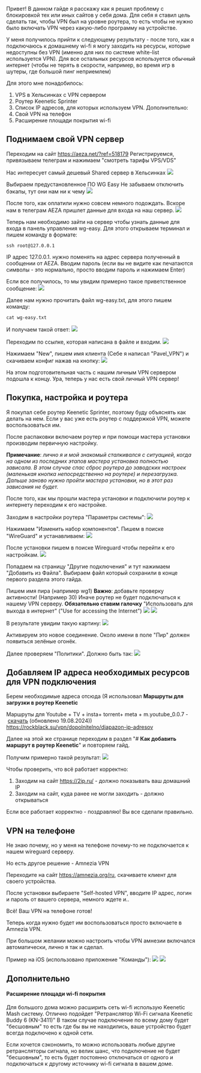Привет! В данном гайде я расскажу как я решил проблему с блокировкой тех или иных сайтов у себя дома. Для себя я ставил цель сделать так, чтобы VPN был на уровне роутера, то есть чтобы не нужно было включать VPN через какую-либо программу на устройстве. 

У меня получилось прийти к следующему результату - после того, как я подключаюсь к домашнему wi-fi я могу заходить на ресурсы, которые недоступны без VPN (именно для них по системе white-list используется VPN). Для все остальных ресурсов используется обычный интернет (чтобы не терять в скорости, например, во время игр в шутеры, где большой пинг неприемлем)

Для этого мне понадобилось: 
1) VPS в Хельсинках с VPN сервером 
2) Роутер Keenetic Sprinter
3) Список IP адресов, для которых используем VPN. 
Дополнительно: 
1) Свой VPN на телефон
2) Расширение площади покрытия wi-fi
## Поднимаем свой VPN сервер

Переходим на сайт https://aeza.net/?ref=518179 
Регистрируемся, привязываем телеграм и нажимаем "смотреть тарифы VPS/VDS"

Нас интересует самый дешевый Shared сервер в Хельсинках
![](img/20241008184859.png)

Выбираем предустановленное ПО WG Easy 
Не забываем отключить бэкапы, тут они нам ни к чему
![](img/20241008185257.png)

После того, как оплатили нужно совсем немного подождать. Вскоре нам в телеграм AEZA пришлет данные для входа на наш сервер. 
![](img/20241008185825.png)

Теперь нам необходимо зайти на сервер чтобы узнать данные для входа в панель управления wg-easy.
Для этого открываем терминал и пишем команду в формате: 

```shell
ssh root@127.0.0.1
```

IP адрес 127.0.0.1. нужно поменять на адрес сервера полученный в сообщении от AEZA. 
Вводим пароль (если вы не видите как печатаются символы - это нормально, просто вводим пароль и нажимаем Enter)

Если все получилось, то мы увидим примерно такое приветственное сообщение: 
![](img/20241008191122.png)

Далее нам нужно прочитать файл wg-easy.txt, для этого  пишем команду: 
```shell
cat wg-easy.txt
```

И получаем такой ответ: 
![](img/20241008190617.png)

Переходим по ссылке, которая написана в файле и входим. 
![](img/19.14.18.png)

Нажимаем "New", пишем имя клиента (Себе я написал "Pavel_VPN") и скачиваем конфиг нажав на кнопку: 
![](img/19.16.10.png)

На этом подготовительная часть с нашим личным VPN сервером подошла к концу. Ура, теперь у нас есть свой личный VPN сервер! 

## Покупка, настройка и роутера 

Я покупал себе роутер Keenetic Sprinter, поэтому буду объяснять как делать на нем. Если у вас уже есть роутер с поддержкой VPN, можете воспользоваться им. 

После распаковки включаем роутер и при помощи мастера установки производим первичную настройку. 

**Примечание**: *лично я и мой знакомый сталкивался с ситуацией, когда на одном из последних этапов мастера установка полностью зависала. В этом случае спас сброс роутера до заводских настроек (маленькая кнопка непосредственно на роутере) и перезагрузка. Дальше заново нужно пройти мастера установки, но в этот раз зависания не будет.* 

После того, как мы прошли мастера установки и подключили роутер к интернету переходим к его настройке. 

Заходим в настройки роутера "Параметры системы":
![](img/19.31.00.png)

Нажимаем "Изменить набор компонентов". Пишем в поиске "WireGuard" и устанавливаем:
![](img/19.33.16.png)

После установки пишем в поиске Wireguard чтобы перейти к его настройкам. 
![](img/19.34.09.png)

Попадаем на страницу "Другие подключения" и тут нажимаем "Добавить из Файла". Выбираем файл который сохранили в конце первого раздела этого гайда. 

Пишем имя пира (например wg1)
**Важно**: добавьте проверку активности! (Например 30) 
Иначе роутер не будет подключаться к нашему VPN серверу. 
**Обязательно ставим галочку** "Использовать для выхода в интернет" ("Use for accessing the Internet")
![](img/19.44.03.png)
![](img/20241008193733.png)

В результате увидим такую картину: 
![](img/20241008193541.png)

Активируем это новое соединение. Около имени в поле "Пир" должен появиться зелёные огонёк. 

Далее проверяем "Политики". Должно быть так: 
![](img/19.46.32.png)
## Добавляем IP адреса необходимых ресурсов для VPN подключения

Берем необходимые адреса отсюда (Я использовал **Маршруты для загрузки в роутер Keenetic**  
  
Маршруты для Youtube + TV + insta+ torrent+ meta + m.youtube_0.0.7 - [скачать](https://disk.yandex.ru/d/diUHkt7hZNmiKw) (обновлено 19.08.2024))
https://rockblack.su/vpn/dopolnitelno/diapazon-ip-adresov

Далее на этой же странице переходим в раздел "# **Как добавить маршрут в роутер Keenetic**" и повторяем гайд. 

Получим примерно такой результат: 
![](img/20.05.13.png)

Чтобы проверить, что всё работает корректно: 
1) Заходим на сайт https://2ip.ru/ - должно показывать ваш домашний IP 
2) Заходим на сайт, куда ранее не могли заходить - должно открываться

Если все работает корректно - поздравляю! Вы все сделали правильно. 

## VPN на телефоне

Не знаю почему, но у меня на телефоне почему-то не подключается к нашем wireguard серверу. 

Но есть другое решение - Amnezia VPN

Переходите на сайт https://amnezia.org/ru, скачиваете клиент для своего устройства. 

После установки выбираете "Self-hosted VPN", вводите IP адрес, логин и пароль от вашего сервера, немного ждете и..

Всё! Ваш VPN на телефоне готов! 

Теперь когда нужно будет им воспользоваться просто включаете в Amnezia VPN. 

При большом желании можно настроить чтобы VPN амнезии включался автоматически, лично я так и сделал. 

Пример на iOS (использовано приложение "Команды"): 
![](img/20241008201453.png)
![](img/20241008201501.png)

## Дополнительно
#### Расширение площади wi-fi покрытия

Для большого дома можно расширить сеть wi-fi использую Keenetic Mash систему. 
Отлично подойдет "Ретранслятор Wi-Fi сигнала Keenetic Buddy 6 (KN-3411)"
В таком случае подключение по всему дому будет "бесшовным" то есть где бы вы не находились, ваше устройство будет всегда подключено к одной сети. 

Если хочется сэкономить, то можно использовать любые другие ретрансляторы сигнала, но велик шанс, что подключение не будет "бесшовным", то есть будет постоянно отключаться от одного и подключаться к другому источнику wi-fi сигнала в вашем доме. 
